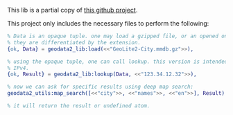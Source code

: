 This lib is a partial copy of [this github project](https://github.com/brigadier/geodata2).

This project only includes the necessary files to perform the following:

```erlang
% Data is an opaque tuple. one may load a gzipped file, or an opened one.
% they are differentiated by the extension.
{ok, Data} = geodata2_lib:load(<<"GeoLite2-City.mmdb.gz">>),

% using the opaque tuple, one can call lookup. this version is intended for
% IPv4.
{ok, Result} = geodata2_lib:lookup(Data, <<"123.34.12.32">>),

% now we can ask for specific results using deep map search:
geodata2_utils:map_search([<<"city">>, <<"names">>, <<"en">>], Result).

% it will return the result or undefined atom.
```
